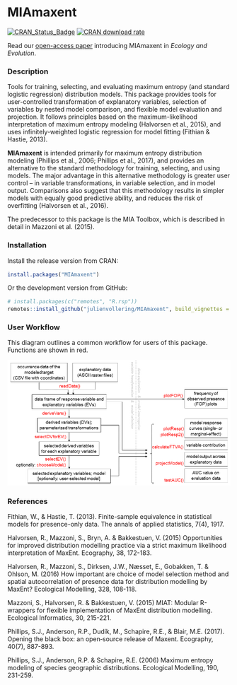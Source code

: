 <!-- README.md is generated from README.Rmd. Please edit that file -->

# MIAmaxent

[![CRAN_Status_Badge](http://www.r-pkg.org/badges/version/MIAmaxent)](https://cran.r-project.org/package=MIAmaxent)
[![CRAN download
rate](https://cranlogs.r-pkg.org/badges/MIAmaxent)](https://cran.r-project.org/package=MIAmaxent)

Read our [open-access paper](https://doi.org/10.1002/ece3.5654)
introducing MIAmaxent in *Ecology and Evolution*.

### Description

Tools for training, selecting, and evaluating maximum entropy (and
standard logistic regression) distribution models. This package provides
tools for user-controlled transformation of explanatory variables,
selection of variables by nested model comparison, and flexible model
evaluation and projection. It follows principles based on the
maximum-likelihood interpretation of maximum entropy modeling (Halvorsen
et al., 2015), and uses infinitely-weighted logistic regression for
model fitting (Fithian & Hastie, 2013).

**MIAmaxent** is intended primarily for maximum entropy distribution
modeling (Phillips et al., 2006; Phillips et al., 2017), and provides an
alternative to the standard methodology for training, selecting, and
using models. The major advantage in this alternative methodology is
greater user control – in variable transformations, in variable
selection, and in model output. Comparisons also suggest that this
methodology results in simpler models with equally good predictive
ability, and reduces the risk of overfitting (Halvorsen et al., 2016).

The predecessor to this package is the MIA Toolbox, which is described
in detail in Mazzoni et al. (2015).

### Installation

Install the release version from CRAN:

``` r
install.packages("MIAmaxent")
```

Or the development version from GitHub:

``` r
# install.packages(c("remotes", "R.rsp"))
remotes::install_github("julienvollering/MIAmaxent", build_vignettes = TRUE)
```

### User Workflow

This diagram outlines a common workflow for users of this package.
Functions are shown in red.

![](https://raw.githubusercontent.com/julienvollering/MIAmaxent/master/man/figures/workflow-flowchart.png)

### References

Fithian, W., & Hastie, T. (2013). Finite-sample equivalence in
statistical models for presence-only data. The annals of applied
statistics, 7(4), 1917.

Halvorsen, R., Mazzoni, S., Bryn, A. & Bakkestuen, V. (2015)
Opportunities for improved distribution modelling practice via a strict
maximum likelihood interpretation of MaxEnt. Ecography, 38, 172-183.

Halvorsen, R., Mazzoni, S., Dirksen, J.W., Næsset, E., Gobakken, T. &
Ohlson, M. (2016) How important are choice of model selection method and
spatial autocorrelation of presence data for distribution modelling by
MaxEnt? Ecological Modelling, 328, 108-118.

Mazzoni, S., Halvorsen, R. & Bakkestuen, V. (2015) MIAT: Modular
R-wrappers for flexible implementation of MaxEnt distribution modelling.
Ecological Informatics, 30, 215-221.

Phillips, S.J., Anderson, R.P., Dudík, M., Schapire, R.E., & Blair, M.E.
(2017). Opening the black box: an open‐source release of Maxent.
Ecography, 40(7), 887-893.

Phillips, S.J., Anderson, R.P. & Schapire, R.E. (2006) Maximum entropy
modeling of species geographic distributions. Ecological Modelling, 190,
231-259.
